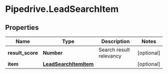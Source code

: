 # Pipedrive.LeadSearchItem

## Properties

Name | Type | Description | Notes
------------ | ------------- | ------------- | -------------
**result_score** | **Number** | Search result relevancy | [optional] 
**item** | [**LeadSearchItemItem**](LeadSearchItemItem.md) |  | [optional] 


